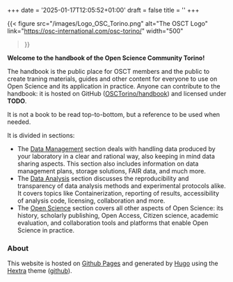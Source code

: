 +++
date = '2025-01-17T12:05:52+01:00'
draft = false
title = ''
+++

{{< figure
  src="/images/Logo_OSC_Torino.png"
  alt="The OSCT Logo"
  link="https://osc-international.com/osc-torino/"
  width="500"
>}}

**Welcome to the handbook of the Open Science Community Torino!**

The handbook is the public place for OSCT members and the public to create traning materials, guides and other content for everyone to use on Open Science and its application in practice.
Anyone can contribute to the handbook: it is hosted on GitHub ([OSCTorino/handbook](https://github.com/OSCTorino/handbook)) and licensed under **TODO**.

It is not a book to be read top-to-bottom, but a reference to be used when needed.

It is divided in sections:
- The [Data Management](/data_management/) section deals with handling data produced by your laboratory in a clear and rational way, also keeping in mind data sharing aspects.
  This section also includes information on data management plans, storage solutions, FAIR data, and much more.
- The [Data Analysis](/data_analysis/) section discusses the reproducibility and transparency of data analysis methods and experimental protocols alike.
  It covers topics like Containerization, reporting of results, accessibility of analysis code, licensing, collaboration and more.
- The [Open Science](/open_science/) section covers all other aspects of Open Science: its history, scholarly publishing, Open Access, Citizen science, academic evaluation, and collaboration tools and platforms that enable Open Science in practice.

### About
This website is hosted on [Github Pages](https://pages.github.com/) and generated by [Hugo](https://gohugo.io/) using the [Hextra](https://imfing.github.io/hextra/) theme ([github](https://github.com/imfing/hextra)).
